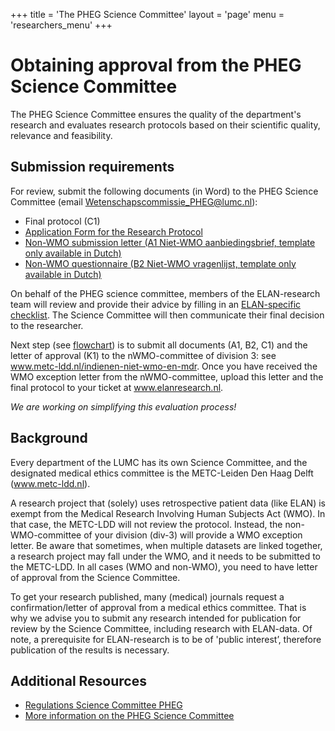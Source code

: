 +++
title = 'The PHEG Science Committee'
layout = 'page'
menu = 'researchers_menu'
+++

# Obtaining approval from the PHEG Science Committee

The PHEG Science Committee ensures the quality of the department's research and evaluates research protocols based on their scientific quality, relevance and feasibility. 

## Submission requirements

For review, submit the following documents (in Word) to the PHEG Science Committee (email Wetenschapscommissie_PHEG@lumc.nl):
- Final protocol (C1)
- [Application Form for the Research Protocol](https://www.lumc.nl/siteassets/over-het-lumc/afdelingen/pheg/bestanden/aanmeldformulier-protocol-wetenschapscommissie-pheg-versie-13-11-2023.pdf)
- [Non-WMO submission letter (A1 Niet-WMO aanbiedingsbrief, template only available in Dutch)](https://www.metc-ldd.nl/nwmo-en-mdr-documenten)
- [Non-WMO questionnaire (B2 Niet-WMO vragenlijst, template only available in Dutch)](https://www.metc-ldd.nl/nwmo-en-mdr-documenten)

On behalf of the PHEG science committee, members of the ELAN-research team will review and provide their advice by filling in an [ELAN-specific checklist](chrome-extension://efaidnbmnnnibpcajpcglclefindmkaj/https://www.lumc.nl/siteassets/over-het-lumc/afdelingen/pheg/bestanden/checklist-advice-protocol-pheg-wecie-elan-data-version-17-04-2023-translation-23-8-24.pdf). The Science Committee will then communicate their final decision to the researcher.

Next step (see [flowchart](https://elan-dcc.github.io/researchers/overview_getting_started/)) is to submit all documents (A1, B2, C1) and the letter of approval (K1) to the nWMO-committee of division 3: see www.metc-ldd.nl/indienen-niet-wmo-en-mdr. Once you have received the WMO exception letter from the nWMO-committee, upload this letter and the final protocol to your ticket at www.elanresearch.nl.

*We are working on simplifying this evaluation process!*

## Background
Every department of the LUMC has its own Science Committee, and the designated medical ethics committee is the METC-Leiden Den Haag Delft (www.metc-ldd.nl). 

A research project that (solely) uses retrospective patient data (like ELAN) is exempt from the Medical Research Involving Human Subjects Act (WMO). In that case, the METC-LDD will not review the protocol. Instead, the non-WMO-committee of your division (div-3) will provide a WMO exception letter. Be aware that sometimes, when multiple datasets are linked together, a research project may fall under the WMO, and it needs to be submitted to the METC-LDD. In all cases (WMO and non-WMO), you need to have letter of approval from the Science Committee.

To get your research published, many (medical) journals request a confirmation/letter of approval from a medical ethics committee. That is why we advise you to submit any research intended for publication for review by the Science Committee, including research with ELAN-data. Of note, a prerequisite for ELAN-research is to be of 'public interest’, therefore publication of the results is necessary.

## Additional Resources
- [Regulations Science Committee PHEG](https://www.lumc.nl/siteassets/over-het-lumc/afdelingen/pheg/bestanden/regelementwetenschapscommissiepheg.pdf)
- [More information on the PHEG Science Committee](https://www.lumc.nl/en/afdelingen/public-health-en-eerstelijnsgeneeskunde/pheg-wetenschapscommissie/)